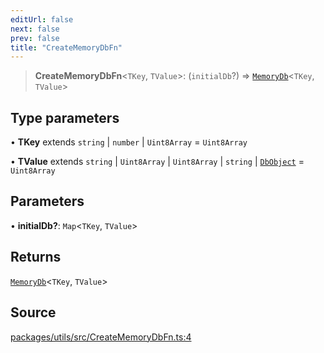 ```yaml
---
editUrl: false
next: false
prev: false
title: "CreateMemoryDbFn"
---
```


> **CreateMemoryDbFn**\<`TKey`, `TValue`\>: (`initialDb`?) => [`MemoryDb`](/reference/tevm/utils/type-aliases/memorydb/)\<`TKey`, `TValue`\>

## Type parameters

• **TKey** extends `string` \| `number` \| `Uint8Array` = `Uint8Array`

• **TValue** extends `string` \| `Uint8Array` \| `Uint8Array` \| `string` \| [`DbObject`](/reference/tevm/utils/type-aliases/dbobject/) = `Uint8Array`

## Parameters

• **initialDb?**: `Map`\<`TKey`, `TValue`\>

## Returns

[`MemoryDb`](/reference/tevm/utils/type-aliases/memorydb/)\<`TKey`, `TValue`\>

## Source

[packages/utils/src/CreateMemoryDbFn.ts:4](https://github.com/evmts/tevm-monorepo/blob/main/packages/utils/src/CreateMemoryDbFn.ts#L4)
